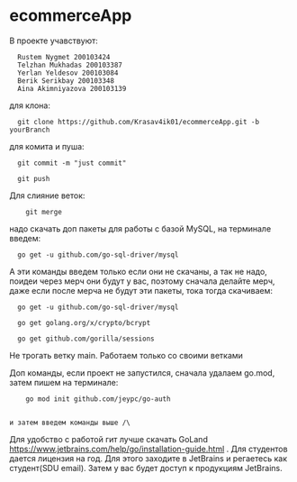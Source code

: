 # ecommerceApp
  В проекте учавствуют:
    
      Rustem Nygmet 200103424
      Telzhan Mukhadas 200103387
      Yerlan Yeldesov 200103084
      Berik Serikbay 200103348
      Aina Akimniyazova 200103139
      
      
  для клона:
  
      git clone https://github.com/Krasav4ik01/ecommerceApp.git -b yourBranch
  
  для комита и пуша:

      git commit -m "just commit"

      git push
      
      
  Для слияние веток:
 
        git merge

  
  надо скачать доп пакеты для работы с базой MySQL, 
  на терминале введем:
  
  
  
      go get -u github.com/go-sql-driver/mysql 
  
  
  А эти команды введем только если они не скачаны, а так не надо, поидеи через мерч они будут у вас, поэтому сначала делайте мерч, даже если после мерча не будут эти пакеты, тока тогда скачиваем:
  
  
      go get -u github.com/go-sql-driver/mysql 
      
      go get golang.org/x/crypto/bcrypt
      
      go get github.com/gorilla/sessions 
  
      

 Не трогать ветку main. Работаем только со своими ветками
    
        
 
 Доп команды, если проект не запустился, сначала удалаем go.mod, затем пишем на терминале:
        
        go mod init github.com/jeypc/go-auth
        
        
    и затем введем команды выше /\
        
        
        
    
    
   Для удобство с работой гит лучше скачать GoLand https://www.jetbrains.com/help/go/installation-guide.html
   . Для студентов дается лицензия на год. Для этого заходите в JetBrains и регаетесь как студент(SDU email). Затем у вас будет доступ к продукциям JetBrains.
